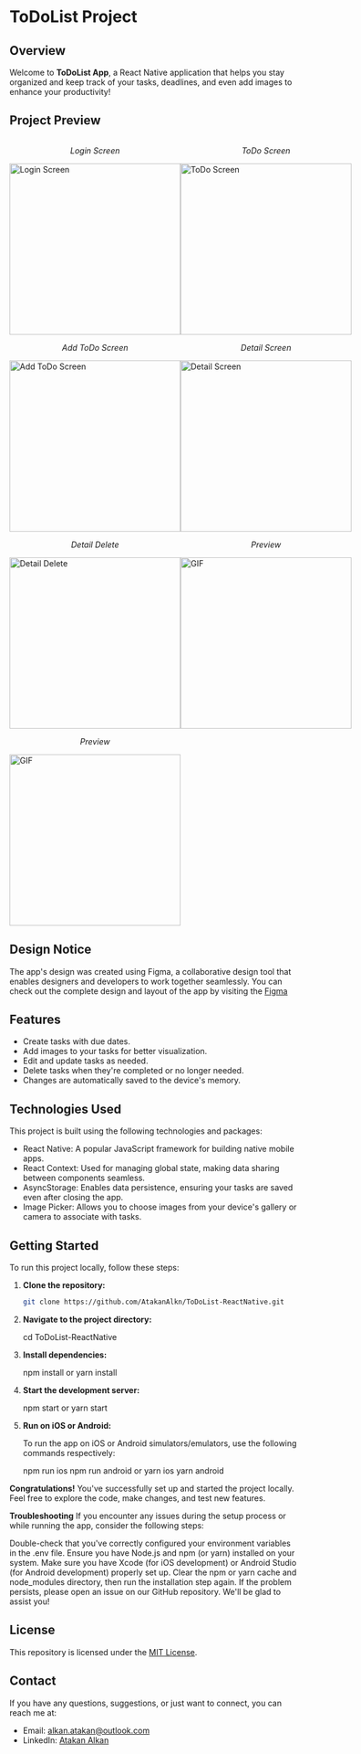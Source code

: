 # ToDoList Project


## Overview

Welcome to **ToDoList App**, a React Native application that helps you stay organized and keep track of your tasks, deadlines, and even add images to enhance your productivity!

## Project Preview

<div style="display: flex; flex-direction: row;">
  <div>
    <p align="center"><em>Login Screen</em></p>
    <img src="images/h3.jpeg" alt="Login Screen" width="300">
  </div>
  <div>
    <p align="center"><em>ToDo Screen</em></p>
    <img src="images/h1.jpeg" alt="ToDo Screen" width="300">
  </div>
</div>

<div style="display: flex; flex-direction: row;">
  <div>
    <p align="center"><em>Add ToDo Screen</em></p>
    <img src="images/h2.jpeg" alt="Add ToDo Screen" width="300">
  </div>
  <div>
    <p align="center"><em>Detail Screen</em></p>
    <img src="images/h4.jpeg" alt="Detail Screen" width="300">
  </div>
</div>

<div style="display: flex; flex-direction: row;">
  <div>
    <p align="center"><em>Detail Delete</em></p>
    <img src="images/h5.jpeg" alt="Detail Delete" width="300">
  </div>
  <div>
    <p align="center"><em>Preview</em></p>
    <img src="images/m1.gif" alt="GIF" width="300">
  </div>
</div>

<div style="display: flex; flex-direction: row;">
  <div>
    <p align="center"><em>Preview</em></p>
    <img src="images/m3.gif" alt="GIF" width="300">
  </div>
</div>

## Design Notice

The app's design was created using Figma, a collaborative design tool that enables designers and developers to work together seamlessly. 
You can check out the complete design and layout of the app by visiting the [Figma](https://www.figma.com/community/file/1052832340031141040)


## Features

- Create tasks with due dates.
- Add images to your tasks for better visualization.
- Edit and update tasks as needed.
- Delete tasks when they're completed or no longer needed.
- Changes are automatically saved to the device's memory.

## Technologies Used

This project is built using the following technologies and packages:

- React Native: A popular JavaScript framework for building native mobile apps.
- React Context: Used for managing global state, making data sharing between components seamless.
- AsyncStorage: Enables data persistence, ensuring your tasks are saved even after closing the app.
- Image Picker: Allows you to choose images from your device's gallery or camera to associate with tasks.

## Getting Started

To run this project locally, follow these steps:

1. **Clone the repository:**

   ```bash
   git clone https://github.com/AtakanAlkn/ToDoList-ReactNative.git

   
2. **Navigate to the project directory:**
   
   cd ToDoList-ReactNative


2. **Install dependencies:**
   
   npm install
   or
   yarn install


3. **Start the development server:**

   npm start
   or
   yarn start

   
4. **Run on iOS or Android:**

   To run the app on iOS or Android simulators/emulators, use the following commands respectively:

   npm run ios
   npm run android
   or
   yarn ios
   yarn android
   
**Congratulations!**
You've successfully set up and started the project locally. Feel free to explore the code, make changes, and test new features.

**Troubleshooting**
If you encounter any issues during the setup process or while running the app, consider the following steps:

Double-check that you've correctly configured your environment variables in the .env file.
Ensure you have Node.js and npm (or yarn) installed on your system.
Make sure you have Xcode (for iOS development) or Android Studio (for Android development) properly set up.
Clear the npm or yarn cache and node_modules directory, then run the installation step again.
If the problem persists, please open an issue on our GitHub repository. We'll be glad to assist you!

## License
This repository is licensed under the [MIT License](LICENSE).

## Contact
If you have any questions, suggestions, or just want to connect, you can reach me at:
- Email: alkan.atakan@outlook.com
- LinkedIn: [Atakan Alkan](https://www.linkedin.com/in/atakanalkn/)



